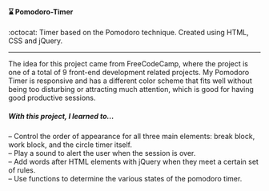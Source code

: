 #### :hourglass: Pomodoro-Timer
:octocat: Timer based on the Pomodoro technique. Created using HTML, CSS and jQuery.
***
The idea for this project came from FreeCodeCamp, where the project is one of a total of 9 front-end development related projects. My Pomodoro Timer is responsive and has a different color scheme that fits well without being too disturbing or attracting much attention, which is good for having good productive sessions.
##### With this project, I learned to...   
– Control the order of appearance for all three main elements: break block, work block, and the circle timer itself.   
– Play a sound to alert the user when the session is over.   
– Add words after HTML elements with jQuery when they meet a certain set of rules.  
– Use functions to determine the various states of the pomodoro timer.  
